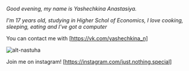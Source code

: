 *Good evening, my name is Yashechkina Anastasiya.*

*I'm 17 years old, studying in Higher Schol of Economics, I love cooking, sleeping, eating and I've got a computer*

You can contact me with [https://vk.com/yashechkina_n]

![alt-nastuha](https://pp.userapi.com/c840139/v840139091/632c8/EwpfFm8gTps.jpg)

Join me on instagram! [https://instagram.com/just.nothing.special]
